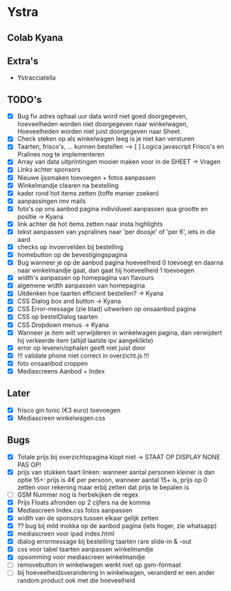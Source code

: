 # Ystra

## Colab Kyana

## Extra's

- Ystracciatella

## TODO's

- [x] Bug fix adres ophaal uur data word niet goed doorgegeven, hoeveelheden worden niet doorgegeven naar winkelwagen, Hoeveelheden worden niet juist doorgegeven naar Sheet.
- [x] Check steken op als winkelwagen leeg is je niet kan versturen
- [x] Taarten, frisco's, ... kunnen bestellen --> [ ] Logica javascript Frisco's en Pralines nog te implementeren
- [x] Array van data uitprintingen mooier maken voor in de SHEET -> Vragen
- [x] Links achter sponsors
- [x] Nieuwe ijssmaken toevoegen + fotos aanpassen
- [x] Winkelmandje clearen na bestelling
- [x] kader rond hot items zetten (toffe manier zoeken)
- [x] aanpassingen imv mails
- [x] foto's op ons aanbod pagina individueel aanpassen qua grootte en positie -> Kyana
- [x] link achter de hot items zetten naar insta highlights
- [x] tekst aanpassen van yspralines naar 'per doosje' of 'per 6', iets in die aard
- [x] checks op invoervelden bij bestelling
- [x] homebutton op de bevestigingspagina
- [x] Bug wanneer je op de aanbod pagina hoeveelheid 0 toevoegt en daarna naar winkelmandje gaat, dan gaat hij hoeveelheid 1 toevoegen
- [x] width's aanpassen op homepagina van flavours
- [x] algemene width aanpassen van homepagina
- [x] Uitdenken hoe taarten efficient bestellen? -> Kyana
- [x] CSS Dialog box and button -> Kyana
- [x] CSS Error-message (zie blad) uitwerken op onsaanbod pagina
- [x] CSS op bestelDialog taarten
- [x] CSS Dropdown menus -> Kyana
- [x] Wanneer je item wilt verwijderen in winkelwagen pagina, dan verwijdert hij verkeerde item (altijd laatste ipv aangeklikte)
- [x] error op leveren/ophalen geeft niet juist door
- [x] !!! validate phone niet correct in overzicht.js !!!
- [x] foto onsaanbod croppen
- [x] Mediascreens Aanbod + Index

## Later

- [x] frisco gin tonic (€3 euro) toevoegen
- [x] Mediascreen winkelwagen.css
## Bugs

- [x] Totale prijs bij overzichtspagina klopt niet -> STAAT OP DISPLAY NONE PAS OP!
- [x] prijs van stukken taart linken: wanneer aantal personen kleiner is dan optie 15+: prijs is 4€ per persoon, wanneer aantal 15+ is, prijs op 0 zetten voor rekening maar erbij zetten dat prijs te bepalen is
- [ ] GSM Nummer nog is herbekijken de regex
- [x] Prijs Floats afronden op 2 cijfers na de komma
- [x] Mediascreen Index.css fotos aanpassen
- [x] width van de sponsors tussen elkaar gelijk zetten
- [x] ?? bug bij mild mokka op de aanbod pagina (iets hoger, zie whatsapp)
- [x] mediascreen voor ipad index.html
- [x] dialog errormessage bij bestelling taarten rare slide-in & -out
- [x] css voor tabel taarten aanpassen winkelmandje
- [x] opsomming voor mediascreen winkelmandje
- [ ] removebutton in winkelwagen werkt niet op gsm-formaat
- [ ] bij hoeveelheidsverandering in winkelwagen, veranderd er een ander random product ook met die hoeveelheid
